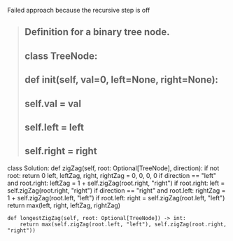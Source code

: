 Failed approach because the recursive step is off

> ## Definition for a binary tree node.
> ## class TreeNode:
> ##     def __init__(self, val=0, left=None, right=None):
> ##         self.val = val
> ##         self.left = left
> ##         self.right = right

class Solution:
    def zigZag(self, root: Optional[TreeNode], direction):
        if not root:
            return 0
        left, leftZag, right, rightZag = 0, 0, 0, 0 
        if direction == "left" and root.right:
            leftZag = 1 + self.zigZag(root.right, "right")
        if root.right:
            left = self.zigZag(root.right, "right")
        if direction == "right" and root.left:
            rightZag = 1 + self.zigZag(root.left, "left")
        if root.left:
            right = self.zigZag(root.left, "left")
        return max(left, right, leftZag, rightZag)
    
    def longestZigZag(self, root: Optional[TreeNode]) -> int:
        return max(self.zigZag(root.left, "left"), self.zigZag(root.right, "right"))
